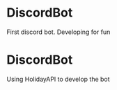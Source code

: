 # DiscordBot
First discord bot. Developing for fun

<h1>DiscordBot</h1>
<p>Using HolidayAPI to develop the bot</p>
